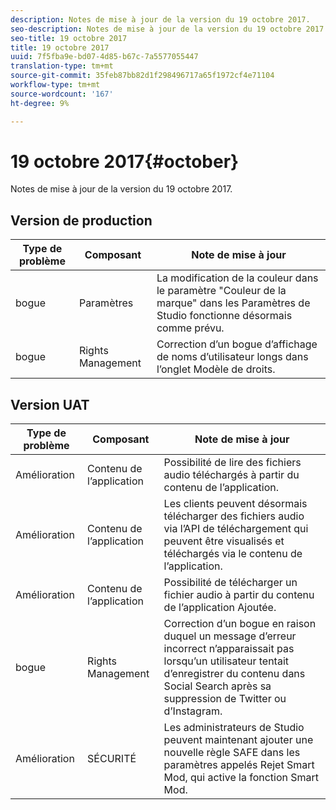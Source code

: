 ```yaml
---
description: Notes de mise à jour de la version du 19 octobre 2017.
seo-description: Notes de mise à jour de la version du 19 octobre 2017.
seo-title: 19 octobre 2017
title: 19 octobre 2017
uuid: 7f5fba9e-bd07-4d85-b67c-7a5577055447
translation-type: tm+mt
source-git-commit: 35feb87bb82d1f298496717a65f1972cf4e71104
workflow-type: tm+mt
source-wordcount: '167'
ht-degree: 9%

---
```



# 19 octobre 2017{#october}

Notes de mise à jour de la version du 19 octobre 2017.

## Version de production

| **Type de problème** | **Composant** | **Note de mise à jour** |
|---|---|---|
| bogue | Paramètres | La modification de la couleur dans le paramètre &quot;Couleur de la marque&quot; dans les Paramètres de Studio fonctionne désormais comme prévu. |
| bogue | Rights Management | Correction d’un bogue d’affichage de noms d’utilisateur longs dans l’onglet Modèle de droits. |

## Version UAT

| **Type de problème** | **Composant** | **Note de mise à jour** |
|---|---|---|
| Amélioration | Contenu de l’application | Possibilité de lire des fichiers audio téléchargés à partir du contenu de l’application. |
| Amélioration | Contenu de l’application | Les clients peuvent désormais télécharger des fichiers audio via l’API de téléchargement qui peuvent être visualisés et téléchargés via le contenu de l’application. |
| Amélioration | Contenu de l’application | Possibilité de télécharger un fichier audio à partir du contenu de l’application Ajoutée. |
| bogue | Rights Management | Correction d’un bogue en raison duquel un message d’erreur incorrect n’apparaissait pas lorsqu’un utilisateur tentait d’enregistrer du contenu dans Social Search après sa suppression de Twitter ou d’Instagram. |
| Amélioration | SÉCURITÉ | Les administrateurs de Studio peuvent maintenant ajouter une nouvelle règle SAFE dans les paramètres appelés Rejet Smart Mod, qui active la fonction Smart Mod. |

